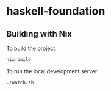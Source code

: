# haskell-foundation

## Building with Nix

To build the project:

```bash
nix-build
```

To run the local development server:

```bash
./watch.sh
```

